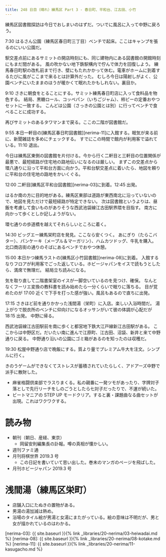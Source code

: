 ```yaml
---
title: 248 日目（晴れ）練馬区 Part 3 - 春日町、平和台、江古田、小竹
---
```


練馬区図書館探訪は今日でおしまいのはずだ。ついでに風呂に入って中野に戻ろう。

7:30 はるさん公園（練馬区春日町三丁目）ベンチで起床。ここはキャンプを張るのにいい公園だ。

駅交差点前にあるサミットの開店時刻にも、同じ建物内にある図書館の開館時刻にもまだ間がある。
風の吹かない地下鉄駅構内で佇んで体力を回復しよう。
練馬春日町駅の改札前まで行き、壁にもたれかかって休む。電車がホームに到着するたびに風がここまで来るとは計算外だった。
むしろ今日は陽射しがよく、公園ベンチにいたままのほうが暖かくて眠れたかもしれない。裏目か。

9:10 さきに朝食をとることにする。サミット練馬春日町店に入って食料品を物色する。
結局、黒糖ロール、コッペパン（いちごジャム）、柿ピーの定番おやつセットに一致する。
こんどは公園（さっきの公園とは別）に行ってベンチで食べることに成功する。

再びサミットのあるタワマンまで戻る。ここの二階が図書館だ。

9:55 本日一軒目の[練馬区春日町図書館][nerima-11]に入館する。眠気が来る前に、新聞雑誌を多めにチェックする。
すでにこの時間で館内が利用客で溢れている。11:10 退出。

今日は練馬区東側の図書館を片付ける。今から行く二軒目と三軒目の位置関係が最悪で、最短経路が住宅地の路地伝いになるのは厳しい。
まずこの交差点から環八通りに沿って平和台方面に向かう。平和台駅交差点に着いたら、地図を頼りに平和台の住宅地の路地をかいくぐる。

12:00 二軒目[練馬区平和台図書館][nerima-03]に到着。12:45 出発。

はるか南の方に目的地がある。練馬区東部は道路が東西南北に沿っていないので、地図を見ただけで最短経路が特定できない。
次は図書館というよりは、昼飯を考慮して食いものがありそうな西武池袋線江古田駅界隈を目指す。
南方に向かって歩くとしか記しようがない。

環七通りの歩道橋を越えてそれらしいところに着く。

14:30 ビッグエー練馬栄町店を発見。ここなら安くつく。
あにぎり（たらこバター）、パンケーキ（メープル＆マーガリン）、ハムカツドッグ、牛乳を購入。
北口商店街の通りのそばにあるベンチでおやつ休憩。

15:00 本日かつ練馬ラストの[練馬区小竹図書館][nerima-08]に到着。
入館するなりフロアが利用客でごった返している。ホビージャパンをイスで読もうとしたら、満席で無理だ。
結局立ち読みになる。

気を取り直して二階書架室のイスが一脚空いているのを見つけ、確保。
なんとなくフーリエ変換の教科書を読み始めたら一分くらいで眠りに落ちる。
目が覚めたのが 17:00 近くで下手を打った感が強い。風呂もあるので直ちに出発。

17:15 さきほど前を通りかかった浅間湯（栄町）に入店。楽しい入浴時間だ。
湯上がりで脱衣所のベンチに仰向けになるオッサンがいて彼の体調が心配だが 18:15 出発。
中野に帰る。

西武池袋線江古田駅前を南に歩くと都営地下鉄大江戸線新江古田駅がある。
ここからは中野区だ。だいたい南に進んで江原町、江古田、沼袋、新井と来て中野通りに戻る。
中野通り沿いの公園にゴミ箱があるのを知ったのは収穫だ。

19:30 松屋中野通り店で晩飯にする。質より量でプレミアム牛大を注文。シンプルに行く。

きのうゲームができなくてストレスが蓄積されていたらしく、アドアーズ中野で派手に散財した。
* 麻雀格闘倶楽部でラスりまくる。私の親番に一発ツモがあったり、字牌対子落としで先行リーチをしのごうとしたら七対子だったりで、不運が続いた。
* ビートマニアの STEP UP モードクリア。すると裏・課題曲なる曲セットが出現。これはワクワクする。

# 読み物

* 朝刊（朝日、産経、東京）
  * 岡留安則編集長の訃報。噂の真相が懐かしい。
* 週刊ファミ通
* 月刊将棋世界 2019.3 号
  * この日記を書いていて思い出した。巻末のマンガのページを飛ばした。
* 月刊ホビージャパン 2019.3 号

# 浅間湯（練馬区栄町）

* 店舗入口にたぬきの置物がある。
* 男湯の湯加減は熱め。
* 浴場のタイル絵が男湯と女湯にまたがっている。絵の意味は不明だが、男と女が描かれているのはわかる。

[nerima-03]: {{ site.baseurl }}{% link _libraries/20-nerima/03-heiwadai.md %}
[nerima-08]: {{ site.baseurl }}{% link _libraries/20-nerima/08-kotake.md %}
[nerima-11]: {{ site.baseurl }}{% link _libraries/20-nerima/11-kasugacho.md %}
